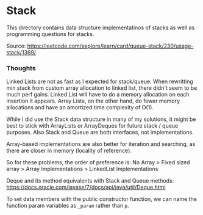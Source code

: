 # Stack

This directory contains data structure implementatinos of stacks as well as programming questions for stacks.

Source: https://leetcode.com/explore/learn/card/queue-stack/230/usage-stack/1369/

### Thoughts

Linked Lists are not as fast as I expected for stack/queue. When rewritting min stack from custom array allocation to linked list, there didn't seem to be much perf gains. Linked List will have to do a memory allocation on each insertion it appears. Array Lists, on the other hand, do fewer memory allocations and have an amortized time complexity of O(1).

While I did use the Stack data structure in many of my solutions, it might be best to stick with ArrayLists or ArrayDeques for future stack / queue purposes. Also Stack and Queue are both interfaces, not implementations.

Array-based implementations are also better for iteration and searching, as there are closer in memory (locality of reference).

So for these problems, the order of preference is: No Array > Fixed sized array > Array Implementations > LinkedList Implementations

Deque and its method equivalents with Stack and Queue methods:
https://docs.oracle.com/javase/7/docs/api/java/util/Deque.html

To set data members with the public constructor function, we can name the function param variables as `_param` rather than `p`.